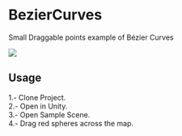# BezierCurves
Small Draggable points example of Bézier Curves

![](https://github.com/Lootheo/BezierCurves/blob/master/bezierprojectshort.gif)

## Usage

1.- Clone Project. <br>
2.- Open in Unity. <br>
3.- Open Sample Scene. <br>
4.- Drag red spheres across the map.
